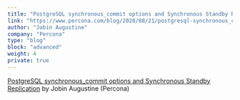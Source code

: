 ```yaml
---
title: "PostgreSQL synchronous_commit options and Synchronous Standby Replication"
link: "https://www.percona.com/blog/2020/08/21/postgresql-synchronous_commit-options-and-synchronous-standby-replication/"
author: "Jobin Augustine"
company: "Percona"
type: "blog"
block: "advanced"
weight: 4
private: true
---
```


[PostgreSQL synchronous_commit options and Synchronous Standby Replication](https://www.percona.com/blog/2020/08/21/postgresql-synchronous_commit-options-and-synchronous-standby-replication/) by Jobin Augustine (Percona)